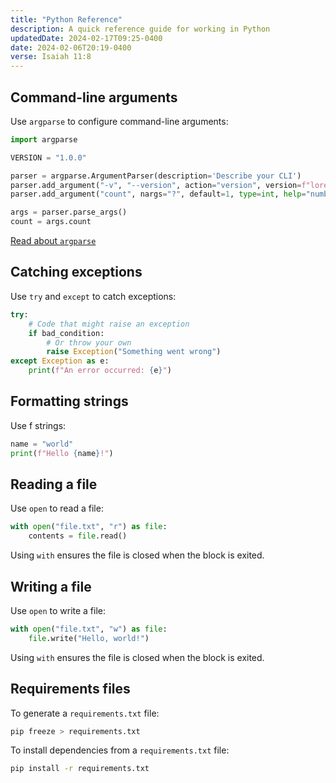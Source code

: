 ```yaml
---
title: "Python Reference"
description: A quick reference guide for working in Python
updatedDate: 2024-02-17T09:25-0400
date: 2024-02-06T20:19-0400
verse: Isaiah 11:8
---
```


<table-of-contents></table-of-contents>

## Command-line arguments

Use `argparse` to configure command-line arguments:

```python
import argparse

VERSION = "1.0.0"

parser = argparse.ArgumentParser(description='Describe your CLI')
parser.add_argument("-v", "--version", action="version", version=f"lorem {VERSION}", help="print version and exit")
parser.add_argument("count", nargs="?", default=1, type=int, help="number of sentences to generate (default: 1)")

args = parser.parse_args()
count = args.count
```

[Read about `argparse`](https://docs.python.org/3/library/argparse.html)

## Catching exceptions

Use `try` and `except` to catch exceptions:

```python
try:
    # Code that might raise an exception
    if bad_condition:
        # Or throw your own
        raise Exception("Something went wrong")
except Exception as e:
    print(f"An error occurred: {e}")
```

## Formatting strings

Use f strings:

```python
name = "world"
print(f"Hello {name}!")
```

## Reading a file

Use `open` to read a file:

```python
with open("file.txt", "r") as file:
    contents = file.read()
```

Using `with` ensures the file is closed when the block is exited.

## Writing a file

Use `open` to write a file:

```python
with open("file.txt", "w") as file:
    file.write("Hello, world!")
```

Using `with` ensures the file is closed when the block is exited.

## Requirements files

To generate a `requirements.txt` file:

```bash
pip freeze > requirements.txt
```

To install dependencies from a `requirements.txt` file:

```bash
pip install -r requirements.txt
```

